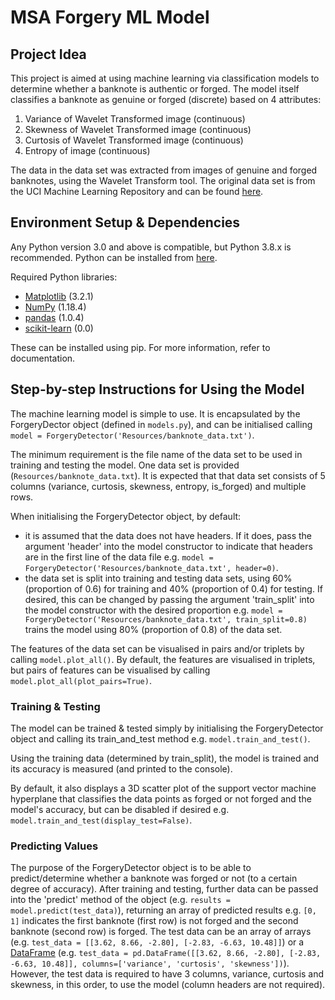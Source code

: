 # MSA Forgery ML Model

## Project Idea

This project is aimed at using machine learning via classification models to determine whether a banknote is authentic or forged. The model itself classifies a banknote as genuine or forged (discrete) based on 4 attributes:
1. Variance of Wavelet Transformed image (continuous)
2. Skewness of Wavelet Transformed image (continuous)
3. Curtosis of Wavelet Transformed image (continuous)
4. Entropy of image (continuous)

The data in the data set was extracted from images of genuine and forged banknotes, using the Wavelet Transform tool. The original data set is from the UCI Machine Learning Repository and can be found [here](https://archive.ics.uci.edu/ml/datasets/banknote+authentication#).

## Environment Setup & Dependencies

Any Python version 3.0 and above is compatible, but Python 3.8.x is recommended. Python can be installed from [here](https://www.python.org/downloads/).

Required Python libraries:
* [Matplotlib](https://matplotlib.org/) (3.2.1)
* [NumPy](https://numpy.org/) (1.18.4)
* [pandas](https://pandas.pydata.org/) (1.0.4)
* [scikit-learn](https://scikit-learn.org/stable/) (0.0)

These can be installed using pip. For more information, refer to  documentation.

## Step-by-step Instructions for Using the Model

The machine learning model is simple to use. It is encapsulated by the ForgeryDector object (defined in ```models.py```), and can be initialised calling ```model = ForgeryDetector('Resources/banknote_data.txt')```.

The minimum requirement is the file name of the data set to be used in training and testing the model. One data set is provided (```Resources/banknote_data.txt```). It is expected that that data set consists of 5 columns (variance, curtosis, skewness, entropy, is_forged) and multiple rows.

When initialising the ForgeryDetector object, by default:
* it is assumed that the data does not have headers. If it does, pass the argument 'header' into the model constructor to indicate that headers are in the first line of the data file e.g. ```model = ForgeryDetector('Resources/banknote_data.txt', header=0)```.
* the data set is split into training and testing data sets, using 60% (proportion of 0.6) for training and 40% (proportion of 0.4) for testing. If desired, this can be changed by passing the argument 'train_split' into the model constructor with the desired proportion e.g. ```model = ForgeryDetector('Resources/banknote_data.txt', train_split=0.8)``` trains the model using 80% (proportion of 0.8) of the data set.

The features of the data set can be visualised in pairs and/or triplets by calling ```model.plot_all()```. By default, the features are visualised in triplets, but pairs of features can be visualised by calling ```model.plot_all(plot_pairs=True)```.

### Training & Testing

The model can be trained & tested simply by initialising the ForgeryDetector object and calling its train_and_test method e.g. ```model.train_and_test()```. 

Using the training data (determined by train_split), the model is trained and its accuracy is measured (and printed to the console).

By default, it also displays a 3D scatter plot of the support vector machine hyperplane that classifies the data points as forged or not forged and the model's accuracy, but can be disabled if desired e.g. ```model.train_and_test(display_test=False)```.

### Predicting Values

The purpose of the ForgeryDetector object is to be able to predict/determine whether a banknote was forged or not (to a certain degree of accuracy). After training and testing, further data can be passed into the 'predict' method of the object (e.g. ```results = model.predict(test_data)```), returning an array of predicted results e.g. ```[0, 1]``` indicates the first banknote (first row) is not forged and the second banknote (second row) is forged. The test data can be an array of arrays (e.g. ```test_data = [[3.62, 8.66, -2.80], [-2.83, -6.63, 10.48]]```) or a [DataFrame](https://pandas.pydata.org/pandas-docs/stable/reference/api/pandas.DataFrame.html) (e.g. ```test_data = pd.DataFrame([[3.62, 8.66, -2.80], [-2.83, -6.63, 10.48]], columns=['variance', 'curtosis', 'skewness'])```). However, the test data is required to have 3 columns, variance, curtosis and skewness, in this order, to use the model (column headers are not required).